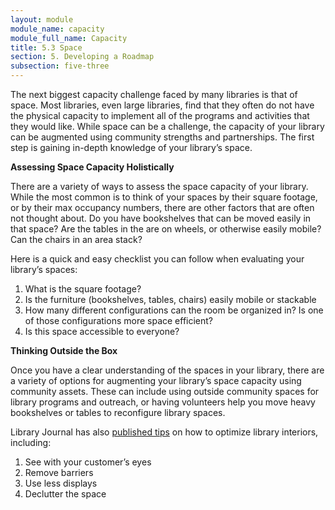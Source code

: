 ```yaml
---
layout: module
module_name: capacity
module_full_name: Capacity
title: 5.3 Space
section: 5. Developing a Roadmap
subsection: five-three
---
```


The next biggest capacity challenge faced by many libraries is that of space. Most libraries, even large libraries, find that they often do not have the physical capacity to implement all of the programs and activities that they would like. While space can be a challenge, the capacity of your library can be augmented using community strengths and partnerships. The first step is gaining in-depth knowledge of your library’s space. 

 
**Assessing Space Capacity Holistically** 

There are a variety of ways to assess the space capacity of your library. While the most common is to think of your spaces by their square footage, or by their max occupancy numbers, there are other factors that are often not thought about. Do you have bookshelves that can be moved easily in that space? Are the tables in the are on wheels, or otherwise easily mobile? Can the chairs in an area stack? 

Here is a quick and easy checklist you can follow when evaluating your library’s spaces: 
1. What is the square footage?
2. Is the furniture (bookshelves, tables, chairs) easily mobile or stackable
3. How many different configurations can the room be organized in? Is one of those configurations more space efficient?
4. Is this space accessible to everyone?

**Thinking Outside the Box**

Once you have a clear understanding of the spaces in your library, there are a variety of options for augmenting your library’s space capacity using community assets. These can include using outside community spaces for library programs and outreach, or having volunteers help you move heavy bookshelves or tables to reconfigure library spaces. 

Library Journal has also [published tips](https://lj.libraryjournal.com/2011/08/buildings/10-steps-to-a-better-library-interior-tips-that-dont-have-to-cost-a-lot-library-by-design/#_) on how to optimize library interiors, including: 
1. See with your customer’s eyes
2. Remove barriers
3. Use less displays
4. Declutter the space


